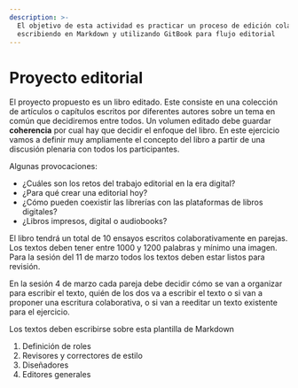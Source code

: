 ```yaml
---
description: >-
  El objetivo de esta actividad es practicar un proceso de edición colaborativa
  escribiendo en Markdown y utilizando GitBook para flujo editorial
---
```


# Proyecto editorial

El proyecto propuesto es un libro editado. Este consiste en una colección de artículos o capítulos escritos por diferentes autores sobre un tema en común que decidiremos entre todos.  Un volumen editado debe guardar **coherencia** por cual hay que decidir el enfoque del libro. En este ejercicio vamos a definir muy ampliamente el concepto del libro a partir de una discusión plenaria con todos los participantes. 

Algunas provocaciones:

* ¿Cuáles son los retos del trabajo editorial en la era digital?
* ¿Para qué crear una editorial hoy?
* ¿Cómo pueden coexistir las librerías con las plataformas de libros digitales?
* ¿Libros impresos, digital o audiobooks?

El libro tendrá un total de 10 ensayos escritos colaborativamente en parejas. Los textos deben tener entre 1000 y 1200 palabras y mínimo una imagen. Para la sesión del 11 de marzo todos los textos deben estar listos para revisión.  

En la sesión 4 de marzo cada pareja debe decidir cómo se van a organizar para escribir el texto, quién de los dos va a escribir el texto o si van a proponer una escritura colaborativa, o si van a reeditar un texto existente para el ejercicio. 

Los textos deben escribirse sobre esta plantilla de Markdown

1. Definición de roles
2. Revisores y correctores de estilo 
3. Diseñadores
4. Editores generales  



